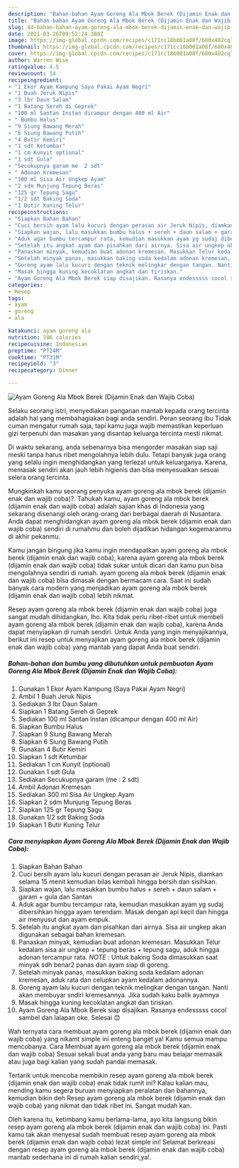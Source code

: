 ```yaml
---
description: "Bahan-bahan Ayam Goreng Ala Mbok Berek (Dijamin Enak dan Wajib Coba) yang nikmat dan Mudah Dibuat"
title: "Bahan-bahan Ayam Goreng Ala Mbok Berek (Dijamin Enak dan Wajib Coba) yang nikmat dan Mudah Dibuat"
slug: 44-bahan-bahan-ayam-goreng-ala-mbok-berek-dijamin-enak-dan-wajib-coba-yang-nikmat-dan-mudah-dibuat
date: 2021-03-26T09:52:24.388Z
image: https://img-global.cpcdn.com/recipes/c171cc18b001a08f/680x482cq70/ayam-goreng-ala-mbok-berek-dijamin-enak-dan-wajib-coba-foto-resep-utama.jpg
thumbnail: https://img-global.cpcdn.com/recipes/c171cc18b001a08f/680x482cq70/ayam-goreng-ala-mbok-berek-dijamin-enak-dan-wajib-coba-foto-resep-utama.jpg
cover: https://img-global.cpcdn.com/recipes/c171cc18b001a08f/680x482cq70/ayam-goreng-ala-mbok-berek-dijamin-enak-dan-wajib-coba-foto-resep-utama.jpg
author: Warren Wise
ratingvalue: 4.5
reviewcount: 14
recipeingredient:
- "1 Ekor Ayam Kampung Saya Pakai Ayam Negri"
- "1 Buah Jeruk Nipis"
- "3 lbr Daun Salam"
- "1 Batang Sereh di Geprek"
- "100 ml Santan Instan dicampur dengan 400 ml Air"
- " Bumbu Halus"
- "9 Siung Bawang Merah"
- "6 Siung Bawang Putih"
- "4 Butir Kemiri"
- "1 sdt Ketumbar"
- "1 cm Kunyit optional"
- "1 sdt Gula"
- "Secukupnya garam me  2 sdt"
- " Adonan Kremesan"
- "300 ml Sisa Air Ungkep Ayam"
- "2 sdm Munjung Tepung Beras"
- "125 gr Tepung Sagu"
- "1/2 sdt Baking Soda"
- "1 Butir Kuning Telur"
recipeinstructions:
- "Siapkan Bahan Bahan"
- "Cuci bersih ayam lalu kucuri dengan perasan air Jeruk Nipis, diamkan selama 15 menit kemudian bilas kembali hingga bersih dan sisihkan."
- "Siapkan wajan, lalu masukkan bumbu halus + sereh + daun salam + garam + gula dan Santan"
- "Aduk agar bumbu tercampur rata, kemudian masukkan ayam yg sudaj dibersihkan hingga ayam terendam. Masak dengan api kecil dan hingga air menyusut dan ayam empuk."
- "Setelah itu angkat ayam dan pisahkan dari airnya. Sisa air ungkep akan digunakan sebagai bahan kremesan."
- "Panaskan minyak, kemudian buat adonan kremesan. Masukkan Telur kedalam sisa air ungkep + tepung beras + tepung sagu, aduk hingga adonan tercampur rata. *NOTE* : Untuk baking Soda dimasukkan saat minyak sdh benar2 panas dan ayam siap di goreng."
- "Setelah minyak panas, masukkan baking soda kedalam adonan kremesan, aduk rata dan celupkan ayam kedalam adonannya."
- "Goreng ayam lalu kucuri dengan teknik melingkar dengan tangan. Nanti akan membuyar sndiri kremesannya. Jika sudah kaku balik ayamnya"
- "Masak hingga kuning kecoklatan angkat dan tiriskan."
- "Ayam Goreng Ala Mbok Berek siap disajikan. Rasanya endesssss cocol sambel dan lalapan oke. Selesai 😊"
categories:
- Resep
tags:
- ayam
- goreng
- ala

katakunci: ayam goreng ala 
nutrition: 186 calories
recipecuisine: Indonesian
preptime: "PT24M"
cooktime: "PT31M"
recipeyield: "3"
recipecategory: Dinner

---
```



![Ayam Goreng Ala Mbok Berek (Dijamin Enak dan Wajib Coba)](https://img-global.cpcdn.com/recipes/c171cc18b001a08f/680x482cq70/ayam-goreng-ala-mbok-berek-dijamin-enak-dan-wajib-coba-foto-resep-utama.jpg)

Selaku seorang istri, menyediakan panganan mantab kepada orang tercinta adalah hal yang membahagiakan bagi anda sendiri. Peran seorang ibu Tidak cuman mengatur rumah saja, tapi kamu juga wajib memastikan keperluan gizi terpenuhi dan masakan yang disantap keluarga tercinta mesti nikmat.

Di waktu  sekarang, anda sebenarnya bisa mengorder masakan siap saji meski tanpa harus ribet mengolahnya lebih dulu. Tetapi banyak juga orang yang selalu ingin menghidangkan yang terlezat untuk keluarganya. Karena, memasak sendiri akan jauh lebih higienis dan bisa menyesuaikan sesuai selera orang tercinta. 



Mungkinkah kamu seorang penyuka ayam goreng ala mbok berek (dijamin enak dan wajib coba)?. Tahukah kamu, ayam goreng ala mbok berek (dijamin enak dan wajib coba) adalah sajian khas di Indonesia yang sekarang disenangi oleh orang-orang dari berbagai daerah di Nusantara. Anda dapat menghidangkan ayam goreng ala mbok berek (dijamin enak dan wajib coba) sendiri di rumahmu dan boleh dijadikan hidangan kegemaranmu di akhir pekanmu.

Kamu jangan bingung jika kamu ingin mendapatkan ayam goreng ala mbok berek (dijamin enak dan wajib coba), karena ayam goreng ala mbok berek (dijamin enak dan wajib coba) tidak sukar untuk dicari dan kamu pun bisa mengolahnya sendiri di rumah. ayam goreng ala mbok berek (dijamin enak dan wajib coba) bisa dimasak dengan bermacam cara. Saat ini sudah banyak cara modern yang menjadikan ayam goreng ala mbok berek (dijamin enak dan wajib coba) lebih nikmat.

Resep ayam goreng ala mbok berek (dijamin enak dan wajib coba) juga sangat mudah dihidangkan, lho. Kita tidak perlu ribet-ribet untuk membeli ayam goreng ala mbok berek (dijamin enak dan wajib coba), karena Anda dapat menyiapkan di rumah sendiri. Untuk Anda yang ingin menyajikannya, berikut ini resep untuk menyajikan ayam goreng ala mbok berek (dijamin enak dan wajib coba) yang mantab yang dapat Anda buat sendiri.

<!--inarticleads1-->

##### Bahan-bahan dan bumbu yang dibutuhkan untuk pembuatan Ayam Goreng Ala Mbok Berek (Dijamin Enak dan Wajib Coba):

1. Gunakan 1 Ekor Ayam Kampung (Saya Pakai Ayam Negri)
1. Ambil 1 Buah Jeruk Nipis
1. Sediakan 3 lbr Daun Salam
1. Siapkan 1 Batang Sereh di Geprek
1. Sediakan 100 ml Santan Instan (dicampur dengan 400 ml Air)
1. Siapkan  Bumbu Halus
1. Siapkan 9 Siung Bawang Merah
1. Siapkan 6 Siung Bawang Putih
1. Gunakan 4 Butir Kemiri
1. Siapkan 1 sdt Ketumbar
1. Sediakan 1 cm Kunyit (optional)
1. Gunakan 1 sdt Gula
1. Sediakan Secukupnya garam (me : 2 sdt)
1. Ambil  Adonan Kremesan
1. Sediakan 300 ml Sisa Air Ungkep Ayam
1. Siapkan 2 sdm Munjung Tepung Beras
1. Siapkan 125 gr Tepung Sagu
1. Gunakan 1/2 sdt Baking Soda
1. Siapkan 1 Butir Kuning Telur




<!--inarticleads2-->

##### Cara menyiapkan Ayam Goreng Ala Mbok Berek (Dijamin Enak dan Wajib Coba):

1. Siapkan Bahan Bahan
1. Cuci bersih ayam lalu kucuri dengan perasan air Jeruk Nipis, diamkan selama 15 menit kemudian bilas kembali hingga bersih dan sisihkan.
1. Siapkan wajan, lalu masukkan bumbu halus + sereh + daun salam + garam + gula dan Santan
1. Aduk agar bumbu tercampur rata, kemudian masukkan ayam yg sudaj dibersihkan hingga ayam terendam. Masak dengan api kecil dan hingga air menyusut dan ayam empuk.
1. Setelah itu angkat ayam dan pisahkan dari airnya. Sisa air ungkep akan digunakan sebagai bahan kremesan.
1. Panaskan minyak, kemudian buat adonan kremesan. Masukkan Telur kedalam sisa air ungkep + tepung beras + tepung sagu, aduk hingga adonan tercampur rata. *NOTE* : Untuk baking Soda dimasukkan saat minyak sdh benar2 panas dan ayam siap di goreng.
1. Setelah minyak panas, masukkan baking soda kedalam adonan kremesan, aduk rata dan celupkan ayam kedalam adonannya.
1. Goreng ayam lalu kucuri dengan teknik melingkar dengan tangan. Nanti akan membuyar sndiri kremesannya. Jika sudah kaku balik ayamnya
1. Masak hingga kuning kecoklatan angkat dan tiriskan.
1. Ayam Goreng Ala Mbok Berek siap disajikan. Rasanya endesssss cocol sambel dan lalapan oke. Selesai 😊




Wah ternyata cara membuat ayam goreng ala mbok berek (dijamin enak dan wajib coba) yang nikamt simple ini enteng banget ya! Kamu semua mampu mencobanya. Cara Membuat ayam goreng ala mbok berek (dijamin enak dan wajib coba) Sesuai sekali buat anda yang baru mau belajar memasak atau juga bagi kalian yang sudah pandai memasak.

Tertarik untuk mencoba membikin resep ayam goreng ala mbok berek (dijamin enak dan wajib coba) enak tidak rumit ini? Kalau kalian mau, mending kamu segera buruan menyiapkan peralatan dan bahannya, kemudian bikin deh Resep ayam goreng ala mbok berek (dijamin enak dan wajib coba) yang nikmat dan tidak ribet ini. Sangat mudah kan. 

Oleh karena itu, ketimbang kamu berlama-lama, ayo kita langsung bikin resep ayam goreng ala mbok berek (dijamin enak dan wajib coba) ini. Pasti kamu tak akan menyesal sudah membuat resep ayam goreng ala mbok berek (dijamin enak dan wajib coba) lezat simple ini! Selamat berkreasi dengan resep ayam goreng ala mbok berek (dijamin enak dan wajib coba) mantab sederhana ini di rumah kalian sendiri,ya!.

